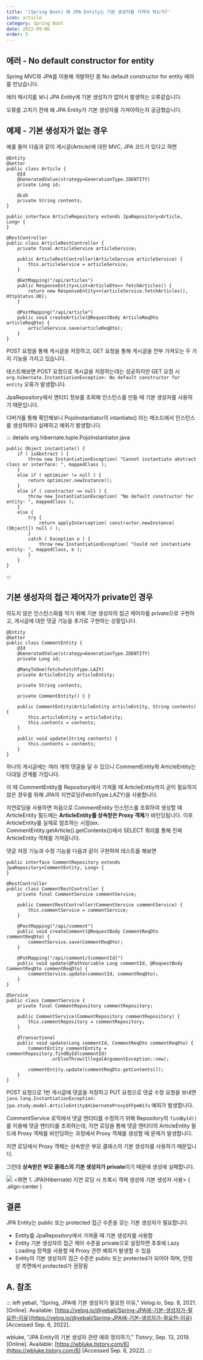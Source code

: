 ```yaml
---
title: '[Spring Boot] 왜 JPA Entity는 기본 생성자를 가져야 하는가?'
icon: article
category: Spring Boot
date: 2022-09-06
order: 5
---
```


## 에러 - No default constructor for entity
Spring MVC와 JPA를 이용해 개발하던 중 No default constructor for entity 에러를 만났습니다.

에러 메시지를 보니 JPA Entity에 기본 생성자가 없어서 발생하는 오류같습니다. 

오류를 고치기 전에 왜 JPA Entity가 기본 생성자를 가져야하는지 궁금했습니다.

## 예제 - 기본 생성자가 없는 경우
예를 들어 다음과 같이 게시글(Article)에 대한 MVC, JPA 코드가 있다고 하면

```java:no-line-numbers
@Entity
@Getter
public class Article {
    @Id
    @GeneratedValue(strategy=GenerationType.IDENTITY)
    private Long id;

    @Lob
    private String contents;
}

public interface ArticleRepository extends JpaRepository<Article, Long> {
}

@RestController
public class ArticleRestController {
    private final ArticleService articleService;

    public ArticleRestController(ArticleService articleService) {
        this.articleService = articleService;
    }

    @GetMapping("/api/articles")
    public ResponseEntity<List<ArticleDto>> fetchArticles() {
        return new ResponseEntity<>(articleService.fetchArticles(), HttpStatus.OK);
    }

    @PostMapping("/api/article")
    public void createArticle(@RequestBody ArticleReqDto articleReqDto) {
        articleService.save(articleReqDto);
    }
}
```

POST 요청을 통해 게시글을 저장하고, GET 요청을 통해 게시글을 전부 가져오는 두 가지 기능을 가지고 있습니다.

테스트해보면 POST 요청으로 게시글을 저장하는데는 성공하지만 GET 요청 시 `org.hibernate.InstantiationException: No default constructor for entity` 오류가 발생합니다.

JpaRepository에서 엔티티 정보를 조회해 인스턴스를 만들 때 기본 생성자를 사용하기 때문입니다.

디버거를 통해 확인해보니 PojoInstantiator의 intantiate() 라는 메소드에서 인스턴스를 생성하려다 실패하고 예외가 발생합니다.

::: details org.hibernate.tuple.PojoInstantiator.java
```java:no-line-numbers
public Object instantiate() {
    if ( isAbstract ) {
        throw new InstantiationException( "Cannot instantiate abstract class or interface: ", mappedClass );
    }
    else if ( optimizer != null ) {
        return optimizer.newInstance();
    }
    else if ( constructor == null ) {
        throw new InstantiationException( "No default constructor for entity: ", mappedClass );
    }
    else {
        try {
            return applyInterception( constructor.newInstance( (Object[]) null ) );
        }
        catch ( Exception e ) {
            throw new InstantiationException( "Could not instantiate entity: ", mappedClass, e );
        }
    }
}
```
:::

## 기본 생성자의 접근 제어자가 private인 경우

의도치 않은 인스턴스화를 막기 위해 기본 생성자의 접근 제어자를 private으로 구현하고, 게시글에 대한 댓글 기능을 추가로 구현하는 상황입니다.

```java:no-line-numbers
@Entity
@Getter
public class CommentEntity {
    @Id
    @GeneratedValue(strategy=GenerationType.IDENTITY)
    private Long id;

    @ManyToOne(fetch=FetchType.LAZY)
    private ArticleEntity articleEntity;

    private String contents;

    private CommentEntity() { }

    public CommentEntity(ArticleEntity articleEntity, String contents) {
        this.articleEntity = articleEntity;
        this.contents = contents;
    }

    public void update(String contents) {
        this.contents = contents;
    }
}
```

하나의 게시글에는 여러 개의 댓글을 달 수 있으니 CommentEntity와 ArticleEntity는 다대일 관계를 가집니다.

이 때 CommentEntity를 Repository에서 가져올 때 ArticleEnttiy까지 굳이 필요하지 않은 경우를 위해 JPA의 지연로딩(FetchType.LAZY)을 사용합니다.

지연로딩을 사용하면 처음으로 CommentEntity 인스턴스를 조회하여 생성할 때 ArticleEntity 필드에는 **ArticleEntity를 상속받은 Proxy 객체**가 바인딩됩니다. 이후 ArticleEntity를 실제로 참조하는 시점(ex. CommentEntity.getArticle().getContents())에서 SELECT 쿼리를 통해 진짜 ArticleEntity 객체를 가져옵니다.

댓글 저장 기능과 수정 기능을 다음과 같이 구현하여 테스트를 해보면

```java:no-line-numbers
public interface CommentRepository extends JpaRepository<CommentEntity, Long> {
}

@RestController
public class CommentRestController {
    private final CommentService commentService;

    public CommentRestController(CommentService commentService) {
        this.commentService = commentService;
    }

    @PostMapping("/api/comment")
    public void createComment(@RequestBody CommentReqDto commentReqDto) {
        commentService.save(CommentReqDto);
    }

    @PutMapping("/api/comment/{commentId}")
    public void update(@PathVariable Long commentId, @RequestBody CommentReqDto commentReqDto) {
        commentService.update(commentId, commentReqDto);
    }
}

@Service
public class CommentService {
    private final CommentRepository commentRepository;

    public CommentService(CommentRepository commentRepository) {
        this.commentRepository = commentRepository;
    }

    @Transactional
    public void update(Long commentId, CommentReqDto commentReqDto) {
        CommentEntity commentEntity = commentRepository.findById(commentId)
                .orElseThrow(IllegalArgumentException::new);
        
        commentEntity.update(commentReqDto.getContents());
    }
}
```

POST 요청으로 1번 게시글에 댓글을 저장하고 PUT 요청으로 댓글 수정 요청을 보내면 `java.lang.InstantiationException: jpa.study.model.ArticleEntity$HibernateProxy$FFpeW17u` 예외가 발생합니다.

CommentService 로직에서 댓글 엔티티를 수정하기 위해 Repository의 `findById()`를 이용해 댓글 엔티티를 조회하는데, 지연 로딩을 통해 댓글 엔티티의 ArticleEntity 필드에 Proxy 객체를 바인딩하는 과정에서 Proxy 객체를 생성할 때 문제가 발생합니다.

지연 로딩에서 Proxy 객체는 상속받은 부모 클래스의 기본 생성자를 사용하기 때문입니다.

그런데 **상속받은 부모 클래스의 기본 생성자가 private**이기 때문에 생성에 실패합니다.

![](https://drive.google.com/uc?export=view&id=15hZ_DkdofaTkVDcxGL8-TC9guBQxwUNk)
&lt;화면 1. JPA(Hibernate) 지연 로딩 시 프록시 객체 생성에 기본 생성자 사용&gt;
{ .align-center }

## 결론
JPA Entity는 public 또는 protected 접근 수준을 갖는 기본 생성자가 필요합니다.

- Entity를 JpaRepository에서 가져올 때 기본 생성자를 사용함
- Entity 기본 생성자의 접근 제어 수준을 private으로 설정하면 추후에 Lazy Loading 정책을 사용할 때 Proxy 관련 예외가 발생할 수 있음
- Entity의 기본 생성자의 접근 수준은 public 또는 protected가 되어야 하며, 안정성 측면에서 protected가 권장됨

## A. 참조
::: left
yebali, "Spring, JPA에 기본 생성자가 필요한 이유," *Velog.io*, Sep. 8, 2021. [Online]. Available: [https://velog.io/@yebali/Spring-JPA에-기본-생성자가-필요한-이유](https://velog.io/@yebali/Spring-JPA에-기본-생성자가-필요한-이유) [Accessed Sep. 6, 2022].

wbluke, "JPA Entity의 기본 생성자 관련 예외 정리하기," *Tistory*, Sep. 13, 2019. [Online]. Available: [https://wbluke.tistory.com/6](https://wbluke.tistory.com/6) [Accessed Sep. 6, 2022].
:::

<script setup lang="ts">
import DetailsOpen from "@DetailsOpen";
import UmlScript from "@UmlScript";
</script>

<DetailsOpen/>
<UmlScript/>
